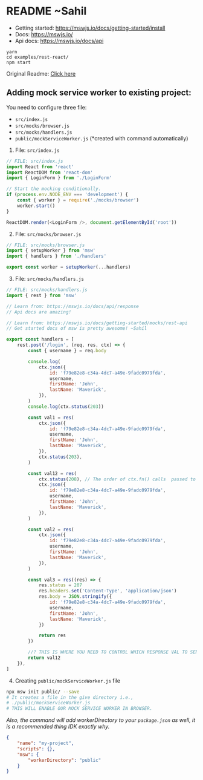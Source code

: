 # README ~Sahil

-   Getting started: https://mswjs.io/docs/getting-started/install
-   Docs: https://mswjs.io/
-   Api docs: https://mswjs.io/docs/api

```
yarn
cd examples/rest-react/
npm start
```

Original Readme: [Click here](README.md_ORIGINAL)

## Adding mock service worker to existing project:

You need to configure three file:

-   `src/index.js`
-   `src/mocks/browser.js`
-   `src/mocks/handlers.js`
-   `public/mockServiceWorker.js` (\*created with command automatically)

1. File: `src/index.js`

```js
// FILE: src/index.js
import React from 'react'
import ReactDOM from 'react-dom'
import { LoginForm } from './LoginForm'

// Start the mocking conditionally.
if (process.env.NODE_ENV === 'development') {
	const { worker } = require('./mocks/browser')
	worker.start()
}

ReactDOM.render(<LoginForm />, document.getElementById('root'))
```

2. File: `src/mocks/browser.js`

```js
// FILE: src/mocks/browser.js
import { setupWorker } from 'msw'
import { handlers } from './handlers'

export const worker = setupWorker(...handlers)
```

3. File: `src/mocks/handlers.js`

```js
// FILE: src/mocks/handlers.js
import { rest } from 'msw'

// Learn from: https://mswjs.io/docs/api/response
// Api docs are amazing!

// Learn from: https://mswjs.io/docs/getting-started/mocks/rest-api
// Get started docs of msw is pretty awesome! ~Sahil

export const handlers = [
	rest.post('/login', (req, res, ctx) => {
		const { username } = req.body

		console.log(
			ctx.json({
				id: 'f79e82e8-c34a-4dc7-a49e-9fadc0979fda',
				username,
				firstName: 'John',
				lastName: 'Maverick',
			}),
		)
		console.log(ctx.status(203))

		const val1 = res(
			ctx.json({
				id: 'f79e82e8-c34a-4dc7-a49e-9fadc0979fda',
				username,
				firstName: 'John',
				lastName: 'Maverick',
			}),
			ctx.status(203),
		)

		const val12 = res(
			ctx.status(208), // The order of ctx.fn() calls  passed to res doesn't matter.
			ctx.json({
				id: 'f79e82e8-c34a-4dc7-a49e-9fadc0979fda',
				username,
				firstName: 'John',
				lastName: 'Maverick',
			}),
		)

		const val2 = res(
			ctx.json({
				id: 'f79e82e8-c34a-4dc7-a49e-9fadc0979fda',
				username,
				firstName: 'John',
				lastName: 'Maverick',
			}),
		)

		const val3 = res((res) => {
			res.status = 207
			res.headers.set('Content-Type', 'application/json')
			res.body = JSON.stringify({
				id: 'f79e82e8-c34a-4dc7-a49e-9fadc0979fda',
				username,
				firstName: 'John',
				lastName: 'Maverick',
			})

			return res
		})

		//? THIS IS WHERE YOU NEED TO CONTROL WHICH RESPONSE VAL TO SEND ACTUALLY.
		return val12
	}),
]
```

4.  Creating `public/mockServiceWorker.js` file

```bash
npx msw init public/ --save
# It creates a file in the give directory i.e.,
# ./public/mockServiceWorker.js
# THIS WILL ENABLE OUR MOCK SERVICE WORKER IN BROWSER.
```

_Also, the command will add workerDirectory to your `package.json` as well, it is a recommended thing IDK exactly why._

```json
{
	"name": "my-project",
	"scripts": {},
	"msw": {
		"workerDirectory": "public"
	}
}
```
